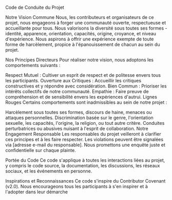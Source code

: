 Code de Conduite du Projet

Notre Vision Commune
Nous, les contributeurs et organisateurs de ce projet, nous engageons à forger une communauté ouverte, respectueuse et accueillante pour tous. Nous valorisons la diversité sous toutes ses formes - identité, apparence, orientation, capacités, origine, croyance, et niveau d'expérience. Nous aspirons à offrir une expérience exempte de toute forme de harcèlement, propice à l'épanouissement de chacun au sein du projet.

Nos Principes Directeurs
Pour réaliser notre vision, nous adoptons les comportements suivants :

Respect Mutuel : Cultiver un esprit de respect et de politesse envers tous les participants.
Ouverture aux Critiques : Accueillir les critiques constructives et y répondre avec considération.
Bien Commun : Prioriser les intérêts collectifs de notre communauté.
Empathie : Faire preuve de compréhension et de sensibilité envers les expériences d'autrui.
Lignes Rouges
Certains comportements sont inadmissibles au sein de notre projet :

Harcèlement sous toutes ses formes, discours de haine, menaces ou attaques personnelles.
Discrimination basée sur le genre, l'orientation sexuelle, les capacités, l'origine, la religion, ou tout autre critère.
Conduites perturbatrices ou abusives nuisant à l'esprit de collaboration.
Notre Engagement Responsable
Les responsables du projet veilleront à clarifier ces principes et à les faire respecter. Les violations peuvent être signalées via [adresse e-mail du responsable]. Nous promettons une enquête juste et confidentielle sur chaque plainte.

Portée du Code
Ce code s'applique à toutes les interactions liées au projet, y compris le code source, la documentation, les discussions, les réseaux sociaux, et les événements en personne.

Inspirations et Reconnaissances
Ce code s'inspire du Contributor Covenant (v2.0). Nous encourageons tous les participants à s'en inspirer et à l'adopter dans leur démarche
